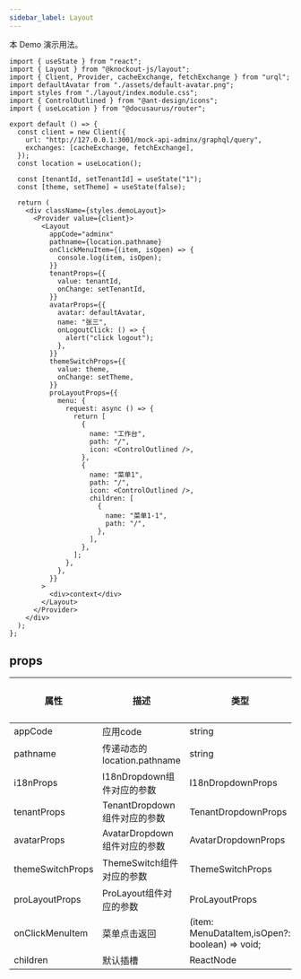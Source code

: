 ```yaml
---
sidebar_label: Layout
---
```


本 Demo 演示用法。

```tsx preview
import { useState } from "react";
import { Layout } from "@knockout-js/layout";
import { Client, Provider, cacheExchange, fetchExchange } from "urql";
import defaultAvatar from "./assets/default-avatar.png";
import styles from "./layout/index.module.css";
import { ControlOutlined } from "@ant-design/icons";
import { useLocation } from "@docusaurus/router";

export default () => {
  const client = new Client({
    url: "http://127.0.0.1:3001/mock-api-adminx/graphql/query",
    exchanges: [cacheExchange, fetchExchange],
  });
  const location = useLocation();

  const [tenantId, setTenantId] = useState("1");
  const [theme, setTheme] = useState(false);

  return (
    <div className={styles.demoLayout}>
      <Provider value={client}>
        <Layout
          appCode="adminx"
          pathname={location.pathname}
          onClickMenuItem={(item, isOpen) => {
            console.log(item, isOpen);
          }}
          tenantProps={{
            value: tenantId,
            onChange: setTenantId,
          }}
          avatarProps={{
            avatar: defaultAvatar,
            name: "张三",
            onLogoutClick: () => {
              alert("click logout");
            },
          }}
          themeSwitchProps={{
            value: theme,
            onChange: setTheme,
          }}
          proLayoutProps={{
            menu: {
              request: async () => {
                return [
                  {
                    name: "工作台",
                    path: "/",
                    icon: <ControlOutlined />,
                  },
                  {
                    name: "菜单1",
                    path: "/",
                    icon: <ControlOutlined />,
                    children: [
                      {
                        name: "菜单1-1",
                        path: "/",
                      },
                    ],
                  },
                ];
              },
            },
          }}
        >
          <div>context</div>
        </Layout>
      </Provider>
    </div>
  );
};
```

## props

<!-- <ReactDocgenProps path="../src/components/layout/index.tsx"></ReactDocgenProps> -->

| 属性             | 描述                         | 类型                                           | 必填 | 默认值 |
| ---------------- | ---------------------------- | ---------------------------------------------- | ---- | ------ |
| appCode          | 应用code                     | string                                         | ✅   | -      |
| pathname         | 传递动态的 location.pathname | string                                         | ✅   | -      |
| i18nProps        | I18nDropdown组件对应的参数   | I18nDropdownProps                              | ❌   | -      |
| tenantProps      | TenantDropdown组件对应的参数 | TenantDropdownProps                            | ✅   | -      |
| avatarProps      | AvatarDropdown组件对应的参数 | AvatarDropdownProps                            | ✅   | -      |
| themeSwitchProps | ThemeSwitch组件对应的参数    | ThemeSwitchProps                               | ✅   | -      |
| proLayoutProps   | ProLayout组件对应的参数      | ProLayoutProps                                 | ❌   | -      |
| onClickMenuItem  | 菜单点击返回                 | (item: MenuDataItem,isOpen?: boolean) => void; | ❌   | -      |
| children         | 默认插槽                     | ReactNode                                      | ✅   | -      |
